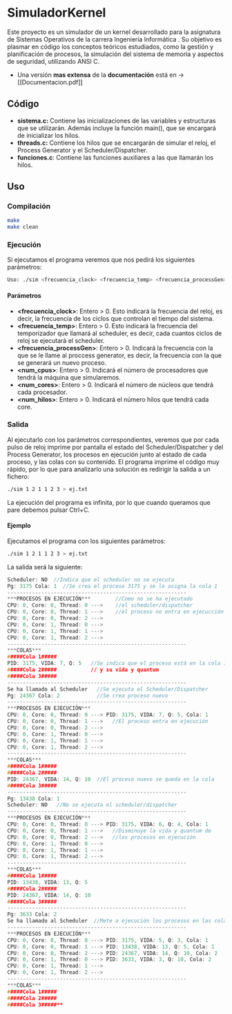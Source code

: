 # SimuladorKernel

Este proyecto es un simulador de un kernel desarrollado para la asignatura de Sistemas Operativos de la carrera Ingeniería Informática . Su objetivo es plasmar en código los conceptos teóricos estudiados, como la gestión y planificación de procesos, la simulación del sistema de memoria y aspectos de seguridad, utilizando ANSI C. 

- Una versión **mas extensa** de la **documentación** está en -> [[Documentacion.pdf]]
## Código

- **sistema.c:** Contiene las inicializaciones de las variables y estructuras que se utilizarán. Además incluye la función main(), que se encargará de inicializar los hilos.
- **threads.c:** Contiene los hilos que se encargarán de simular el reloj, el Process Generator y el Scheduler/Dispatcher.
- **funciones.c**: Contiene las funciones auxiliares a las que llamarán los hilos.

## Uso
### Compilación
```bash
make
make clean
```
### Ejecución 
Si ejecutamos el programa veremos que nos pedirá los siguientes parámetros:
```bash
Uso: ./sim <frecuencia_clock> <frecuencia_temp> <frecuencia_processGen> <num_cpus> <num_cores> <num_hilos>
```
#### Parámetros
- **<frecuencia_clock>**: Entero > 0. Esto indicará la frecuencia del reloj, es decir, la frecuencia de los ciclos que controlan el tiempo del sistema.
- **<frecuencia_temp>**: Entero > 0. Esto indicará la frecuencia del temporizador que llamará al scheduler, es decir, cada cuantos ciclos de reloj se ejecutará el scheduler.
- **<frecuencia_processGen>**: Entero > 0. Indicará la frecuencia con la que se le llame al proccess generator, es decir, la frecuencia con la que se generará un nuevo proceso.
- **<num_cpus>**: Entero > 0. Indicará el número de procesadores que tendrá la máquina que simularemos.
- **<num_cores>**: Entero > 0. Indicará el número de núcleos que tendrá cada procesador.
- **<num_hilos>**: Entero > 0. Indicará el número hilos que tendrá cada core.
### Salida
Al ejecutarlo con los parámetros correspondientes, veremos que por cada pulso de reloj imprime por pantalla el estado del Scheduler/Dispatcher y del Process Generator, los procesos en ejecución junto al estado de cada proceso, y las colas con su contenido. 
El programa imprime el código muy rápido, por lo que para analizarlo una solución es redirigir la salida a un fichero:
```bash
./sim 1 2 1 1 2 3 > ej.txt
```
La ejecución del programa es infinita, por lo que cuando queramos que pare debemos pulsar Ctrl+C.
#### Ejemplo
Ejecutamos el programa con los siguientes parámetros:
```bash
./sim 1 2 1 1 2 3 > ej.txt
```
La salida será la siguiente:
```c
Scheduler: NO  //Indica que el scheduler no se ejecuta  
Pg: 3175 Cola: 1  //Se crea el proceso 3175 y se le asigna la cola 1  
----------------------------------------------------------  
***PROCESOS EN EJECUCIÓN***        //Como no se ha ejecutado  
CPU: 0, Core: 0, Thread: 0 --->    //el scheduler/dispatcher  
CPU: 0, Core: 0, Thread: 1 --->    //el proceso no entra en ejecucción  
CPU: 0, Core: 0, Thread: 2 --->  
CPU: 0, Core: 1, Thread: 0 --->  
CPU: 0, Core: 1, Thread: 1 --->  
CPU: 0, Core: 1, Thread: 2 --->  
----------------------------------------------------------  
***COLAS***  
#####Cola 1#####  
PID: 3175, VIDA: 7, Q: 5   //Se indica que el proceso está en la cola 1  
#####Cola 2#####           // y su vida y quantum  
#####Cola 3#####  
----------------------------------------------------------  
Se ha llamado al Scheduler   //Se ejecuta el Scheduler/Dispatcher  
Pg: 24367 Cola: 2            //Se crea proceso nuevo  
----------------------------------------------------------  
***PROCESOS EN EJECUCIÓN***  
CPU: 0, Core: 0, Thread: 0 ---> PID: 3175, VIDA: 7, Q: 5, Cola: 1  
CPU: 0, Core: 0, Thread: 1 --->   //El proceso entra en ejecución  
CPU: 0, Core: 0, Thread: 2 --->  
CPU: 0, Core: 1, Thread: 0 --->  
CPU: 0, Core: 1, Thread: 1 --->  
CPU: 0, Core: 1, Thread: 2 --->  
----------------------------------------------------------  
***COLAS***  
#####Cola 1#####  
#####Cola 2#####  
PID: 24367, VIDA: 14, Q: 10  //El proceso nuevo se queda en la cola  
#####Cola 3#####  
----------------------------------------------------------  
Pg: 13438 Cola: 1  
Scheduler: NO   //No se ejecuta el scheduler/dispatcher  
----------------------------------------------------------  
***PROCESOS EN EJECUCIÓN***  
CPU: 0, Core: 0, Thread: 0 ---> PID: 3175, VIDA: 6, Q: 4, Cola: 1  
CPU: 0, Core: 0, Thread: 1 --->   //Disminuye la vida y quantum de  
CPU: 0, Core: 0, Thread: 2 --->   //los procesos en ejecución  
CPU: 0, Core: 1, Thread: 0 --->  
CPU: 0, Core: 1, Thread: 1 --->  
CPU: 0, Core: 1, Thread: 2 --->  
----------------------------------------------------------  
***COLAS***  
#####Cola 1#####  
PID: 13438, VIDA: 13, Q: 5  
#####Cola 2#####  
PID: 24367, VIDA: 14, Q: 10  
#####Cola 3#####  
----------------------------------------------------------  
Pg: 3633 Cola: 2  
Se ha llamado al Scheduler  //Mete a ejecución los procesos en las colas  
----------------------------------------------------------  
***PROCESOS EN EJECUCIÓN***  
CPU: 0, Core: 0, Thread: 0 ---> PID: 3175, VIDA: 5, Q: 3, Cola: 1  
CPU: 0, Core: 0, Thread: 1 ---> PID: 13438, VIDA: 13, Q: 5, Cola: 1  
CPU: 0, Core: 0, Thread: 2 ---> PID: 24367, VIDA: 14, Q: 10, Cola: 2  
CPU: 0, Core: 1, Thread: 0 ---> PID: 3633, VIDA: 3, Q: 10, Cola: 2  
CPU: 0, Core: 1, Thread: 1 --->  
CPU: 0, Core: 1, Thread: 2 --->  
----------------------------------------------------------  
***COLAS***  
#####Cola 1#####  
#####Cola 2#####  
#####Cola 3#####**
```
